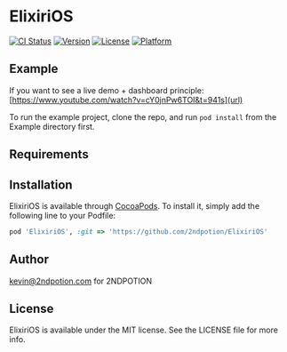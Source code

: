 # ElixiriOS

[![CI Status](https://img.shields.io/travis/kevin@2ndpotion.com/ElixiriOS.svg?style=flat)](https://travis-ci.org/kevin@2ndpotion.com/ElixiriOS)
[![Version](https://img.shields.io/cocoapods/v/ElixiriOS.svg?style=flat)](https://cocoapods.org/pods/ElixiriOS)
[![License](https://img.shields.io/cocoapods/l/ElixiriOS.svg?style=flat)](https://cocoapods.org/pods/ElixiriOS)
[![Platform](https://img.shields.io/cocoapods/p/ElixiriOS.svg?style=flat)](https://cocoapods.org/pods/ElixiriOS)

## Example

If you want to see a live demo + dashboard principle: [https://www.youtube.com/watch?v=cY0jnPw6TOI&t=941s](url)

To run the example project, clone the repo, and run `pod install` from the Example directory first.

## Requirements

## Installation

ElixiriOS is available through [CocoaPods](https://cocoapods.org). To install
it, simply add the following line to your Podfile:

```ruby
pod 'ElixiriOS', :git => 'https://github.com/2ndpotion/ElixiriOS'
```

## Author

kevin@2ndpotion.com for 2NDPOTION

## License

ElixiriOS is available under the MIT license. See the LICENSE file for more info.
